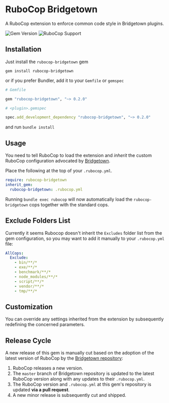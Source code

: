 # RuboCop Bridgetown

A RuboCop extension to enforce common code style in Bridgetown plugins.

![Gem Version](https://img.shields.io/gem/v/rubocop-bridgetown.svg?label=Latest%20Release)
![RuboCop Support](https://img.shields.io/badge/Rubocop%20Support-0.81.0-green.svg)


## Installation

Just install the `rubocop-bridgetown` gem

```
gem install rubocop-bridgetown
```

or if you prefer Bundler, add it to your `Gemfile` or `gemspec`

```ruby
# Gemfile

gem "rubocop-bridgetown", "~> 0.2.0"
```
```ruby
# <plugin>.gemspec

spec.add_development_dependency "rubocop-bridgetown", "~> 0.2.0"
```
and run `bundle install`


## Usage

You need to tell RuboCop to load the extension and *inherit* the custom RuboCop configuration advocated by
[Bridgetown](https://github.com/bridgetownrb/bridgetown).

Place the following at the top of your `.rubocop.yml`.

```yaml
require: rubocop-bridgetown
inherit_gem:
  rubocop-bridgetown: .rubocop.yml
```

Running `bundle exec rubocop` will now automatically load the `rubocop-bridgetown` cops together with the standard cops.

## Exclude Folders List

Currently it seems Rubocop doesn't inherit the `Excludes` folder list from the gem configuration, so you may want to add it manually to your `.rubocop.yml` file:

```yaml
AllCops:
  Exclude:
    - bin/**/*
    - exe/**/*
    - benchmark/**/*
    - node_modules/**/*
    - script/**/*
    - vendor/**/*
    - tmp/**/*
```

## Customization

You can override any settings inherited from the extension by subsequently redefining the concerned parameters.

## Release Cycle

A new release of this gem is manually cut based on the adoption of the latest version of RuboCop by the [Bridgetown repository](https://github.com/bridgetownrb/bridgetown):

  1. RuboCop releases a new version.
  2. The `master` branch of Bridgetown repository is updated to the latest RuboCop version along with any updates to their `.rubocop.yml`.
  3. The RuboCop version and `.rubocop.yml` at this gem's repository is updated **via a pull request**.
  4. A new minor release is subsequently cut and shipped.
